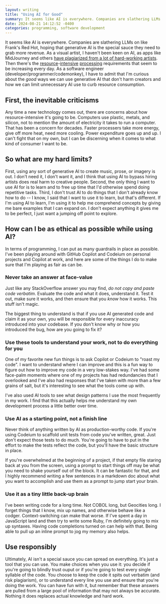 ```yaml
---
layout: writing
title: "Using AI for Good"
summary: It seems like AI is everywhere. Companies are slathering LLMs on like Frank's Red Hot, hoping that generative AI is the special sauce they need to grab more revenue. As a visual artist, I haven't been keen on AI, as apps like MidJourney and others <a href="https://petapixel.com/2022/12/21/midjourny-founder-admits-to-using-a-hundred-million-images-without-consent/" target="_blank" rel="noopener noreferrer">have plagiarized from a lot of hard-working artists</a>. Then there's the <a href="https://www.scientificamerican.com/article/the-ai-boom-could-use-a-shocking-amount-of-electricity/" target="_blank" rel="noopener noreferrer">resource</a>-<a href="https://www.popsci.com/technology/ai-more-energy/" target="_blank" rel="noopener noreferrer">intensive</a> <a href="https://www.wired.com/story/ai-energy-demands-water-impact-internet-hyper-consumption-era/" target="_blank" rel="noopener noreferrer">processing</a> requirements that seem to be increasing every day. As a software engineer (developer/programmer/codemonkey), I have to admit that I'm curious about the _good_ ways we can use generative AI that don't harm creators and how we can limit unnecessary AI use to curb resource consumption.
date: 2024-08-21 14:12:52 -0400
categories: programming, software development
---
```


It seems like AI is everywhere. Companies are slathering LLMs on like Frank's Red Hot, hoping that generative AI is the special sauce they need to grab more revenue. As a visual artist, I haven't been keen on AI, as apps like MidJourney and others <a href="https://petapixel.com/2022/12/21/midjourny-founder-admits-to-using-a-hundred-million-images-without-consent/" target="_blank" rel="noopener noreferrer">have plagiarized from a lot of hard-working artists</a>. Then there's the <a href="https://www.scientificamerican.com/article/the-ai-boom-could-use-a-shocking-amount-of-electricity/" target="_blank" rel="noopener noreferrer">resource</a>-<a href="https://www.popsci.com/technology/ai-more-energy/" target="_blank" rel="noopener noreferrer">intensive</a> <a href="https://www.wired.com/story/ai-energy-demands-water-impact-internet-hyper-consumption-era/" target="_blank" rel="noopener noreferrer">processing</a> requirements that seem to be increasing every day. As a software engineer (developer/programmer/codemonkey), I have to admit that I'm curious about the _good_ ways we can use generative AI that don't harm creators and how we can limit unnecessary AI use to curb resource consumption.

## First, the inevitable criticisms

Any time a new technology comes out, there are concerns about how resource-intensive it's going to be. Computers use plastic, metals, and silicon, not to mention the amount of electricity it takes to run a computer. That has been a concern for decades. Faster processers take more energy, give off more heat, need more cooling. Power expenditure goes up and up. I can't fight that on my own, but I can be discerning when it comes to what kind of consumer I want to be.

## So what are my hard limits?

First, using any sort of generative AI to create music, prose, or imagery is out. I don't need it, I don't want it, and I think that using AI to bypass hiring artists does real harm to creative people. Second, the only thing I want to use AI for is to learn and to free up time that I'd otherwise spend doing repetitive tasks. Third, I don't trust AI to do things that I don't already know how to do -- I know, I said that I want to use it to learn, but that's different. If I'm using AI to learn, I'm using it to help me comprehend concepts by giving me bare examples that I can expand on. I don't expect anything it gives me to be perfect, I just want a jumping off point to explore.

## How can I be as ethical as possible while using AI?

In terms of programming, I can put as many guardrails in place as possible. I've been playing around with GitHub Copilot and Codeium on personal projects and Copilot at work, and here are some of the things I do to make sure that I'm playing as fair as can be.

### Never take an answer at face-value

Just like any StackOverflow answer you may find, _do not copy and paste code verbatim_. Evaluate the code and what it does, understand it. Test it out, make sure it works, and then ensure that you _know_ how it works. This stuff isn't magic.

The biggest thing to understand is that if you use AI generated code and claim it as your own, you will be responsible for every inaccuracy introduced into your codebase. If you don't know why or how you introduced the bug, how are you going to fix it?

### Use these tools to understand your work, not to do everything for you

One of my favorite new fun things is to ask Copilot or Codeium to "roast my code". I want to understand where I can improve and this is a fun way to figure out how to improve my code in a very low-stakes way. I've had some face-palm moments where one of my projects has had redundancies that I overlooked and I've also had responses that I've taken with more than a few grains of salt, but it's interesting to see what the tools come up with.

I've also used AI tools to see what design patterns I use the most frequently in my work. I find that this actually helps me understand my own development process a little better over time.

### Use AI as a starting point, not a finish line

Never think of anything written by AI as production-worthy code. If you're using Codeium to scaffold unit tests from code you've written, great. Just don't expect those tests to do much. You're going to have to put in the effort to make the tests reflect the code, but you'll have the basic structure in place.

If you're overwhelmed at the beginning of a project, if that empty file staring back at you from the screen, using a prompt to start things off may be what you need to shake yourself out of the block. It can be fantastic for that, and I highly recommend writing a few sentences in a markdown doc about what you want to accomplish and use them as a prompt to jump start your brain.

### Use it as a tiny little back-up brain

I've been writing code for a long time. Not COBOL long, but Geocities long. I forget things that I know, mix up names, and otherwise behave like a codger. Context-switching can make that worse. If I've spent a day in JavaScript land and then try to write some Ruby, I'm definitely going to mix up syntaxes. Having code completions turned on can help with that. Being able to pull up an inline prompt to jog my memory also helps.

## Use responsibly

Ultimately, AI isn't a special sauce you can spread on everything. It's just a tool that you can use. You make choices when you use it: you decide if you're going to blindly trust ouput or if you're going to test every single syllable of the code. You choose to keep the code it spits out verbatim (and risk plagiarism), or to understand every line you use and ensure that you're doing the work. You can have fun with it, but remember that these answers are pulled from a large pool of information that may not always be accurate. Nothing it does replaces actual knowledge and hard work.
